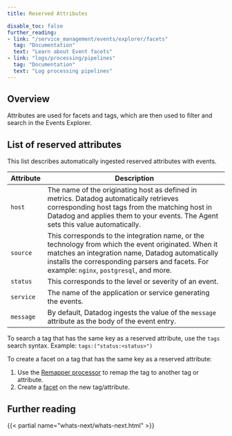 ```yaml
---
title: Reserved Attributes

disable_toc: false
further_reading:
- link: "/service_management/events/explorer/facets"
  tag: "Documentation"
  text: "Learn about Event facets"
- link: "logs/processing/pipelines"
  tag: "Documentation"
  text: "Log processing pipelines"
---
```


## Overview

Attributes are used for facets and tags, which are then used to filter and search in the Events Explorer.

## List of reserved attributes

This list describes automatically ingested reserved attributes with events.

| Attribute | Description                                                                                                                                                                                                                                |
|-----------|--------------------------------------------------------------------------------------------------------------------------------------------------------------------------------------------------------------------------------------------|
| `host`    | The name of the originating host as defined in metrics. Datadog automatically retrieves corresponding host tags from the matching host in Datadog and applies them to your events. The Agent sets this value automatically.                          |
| `source`  | This corresponds to the integration name, or the technology from which the event originated. When it matches an integration name, Datadog automatically installs the corresponding parsers and facets. For example: `nginx`, `postgresql`, and more. |
| `status`  | This corresponds to the level or severity of an event.      |
| `service` | The name of the application or service generating the events. |
| `message` | By default, Datadog ingests the value of the `message` attribute as the body of the event entry. |

To search a tag that has the same key as a reserved attribute, use the `tags` search syntax.
Example: `tags:("status:<status>")`

To create a facet on a tag that has the same key as a reserved attribute:
1. Use the [Remapper processor][1] to remap the tag to another tag or attribute.
2. Create a [facet][2] on the new tag/attribute.

## Further reading

{{< partial name="whats-next/whats-next.html" >}}

[1]: /logs/log_configuration/processors/?tab=ui#remapper
[2]: /service_management/events/explorer/facets

